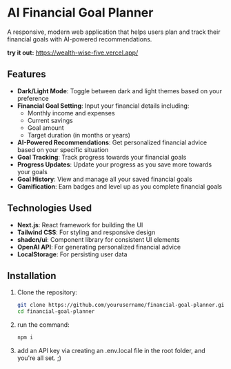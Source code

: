 # AI Financial Goal Planner

A responsive, modern web application that helps users plan and track their financial goals with AI-powered recommendations.

**try it out:** https://wealth-wise-five.vercel.app/

## Features

- **Dark/Light Mode**: Toggle between dark and light themes based on your preference
- **Financial Goal Setting**: Input your financial details including:
  - Monthly income and expenses
  - Current savings
  - Goal amount
  - Target duration (in months or years)
- **AI-Powered Recommendations**: Get personalized financial advice based on your specific situation
- **Goal Tracking**: Track progress towards your financial goals
- **Progress Updates**: Update your progress as you save more towards your goals
- **Goal History**: View and manage all your saved financial goals
- **Gamification**: Earn badges and level up as you complete financial goals

## Technologies Used

- **Next.js**: React framework for building the UI
- **Tailwind CSS**: For styling and responsive design
- **shadcn/ui**: Component library for consistent UI elements
- **OpenAI API**: For generating personalized financial advice
- **LocalStorage**: For persisting user data

## Installation

1. Clone the repository:
   ```bash
   git clone https://github.com/yourusername/financial-goal-planner.git
   cd financial-goal-planner

2. run the command:
   ```bash
   npm i

3. add an API key via creating an .env.local file in the root folder, and you're all set. ;)
